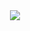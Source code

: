 <center><img src="https://i0.wp.com/blog.knoldus.com/wp-content/uploads/2021/05/pasted-image-0-1.png?fit=549%2C215&ssl=1" /></center>
